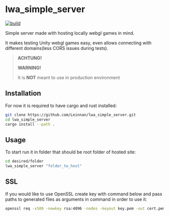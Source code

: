 # lwa_simple_server

[![build](https://github.com/Leinnan/lwa_simple_server/actions/workflows/rust.yml/badge.svg)](https://github.com/Leinnan/lwa_simple_server/actions/workflows/rust.yml)

Simple server made with hosting locally webgl games in mind.

It makes testing Unity webgl games easy, even allows connecting with different domains(less CORS issues during tests).

> **ACHTUNG!**
>
> **WARNING!**
>
> It is **NOT** meant to use in production environment

## Installation

For now it is required to have cargo and rust installed:

```bash
git clone https://github.com/Leinnan/lwa_simple_server.git
cd lwa_simple_server
cargo install --path .
```

## Usage

To start run it in folder that should be root folder of hosted site:

```bash
cd desired/folder
lwa_simple_server "folder_to_host"
```


## SSL

If you would like to use OpenSSL create key with command below and pass paths to generated files as arguments in command in order to use it:

```bash
openssl req -x509 -newkey rsa:4096 -nodes -keyout key.pem -out cert.pem -days 365 -subj '/CN=localhost'
```
